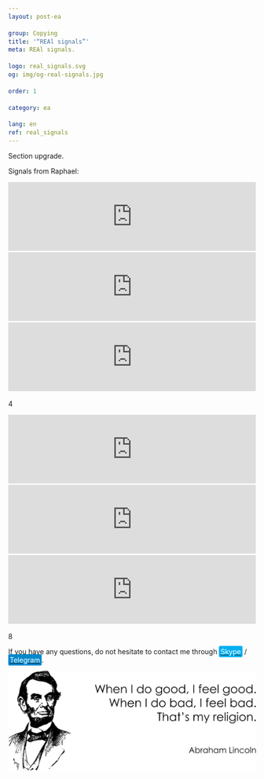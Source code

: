 ```yaml
---
layout: post-ea

group: Copying
title: '“REAl signals”'
meta: REAl signals.

logo: real_signals.svg
og: img/og-real-signals.jpg

order: 1

category: ea

lang: en
ref: real_signals
---
```


Section upgrade.

Signals from Raphael:

<iframe frameborder="0" width="100%" height="140" src="https://www.mql5.com/en/signals/widget/signal/3plg"></iframe>

<iframe frameborder="0" width="100%" height="140" src="https://www.mql5.com/en/signals/widget/signal/3plh"></iframe>

<iframe frameborder="0" width="100%" height="140" src="https://www.mql5.com/en/signals/widget/signal/3pli"></iframe>

4

<iframe frameborder="0" width="100%" height="140" src="https://www.mql5.com/en/signals/widget/signal/3plk"></iframe>

<iframe frameborder="0" width="100%" height="140" src="https://www.mql5.com/en/signals/widget/signal/3pln"></iframe>

<iframe frameborder="0" width="100%" height="140" src="https://www.mql5.com/en/signals/widget/signal/3plo"></iframe>

8

If you have any questions, do not hesitate to contact me through <a href="skype:chutkoy89?call" target="_blank"><span style="background-color:#00aff0; color:white; padding:3px; border-radius: 3px">Skype</span></a> / <a href="https://t.me/chutkoy" target="_blank"><span style="background-color:#0088cc; color:white; padding:3px; border-radius: 3px">Telegram</span></a>.

<a data-fancybox="gallery" href="/img/programming/Lincoln.png"><img src="/img/programming/Lincoln.png" alt=""></a>
